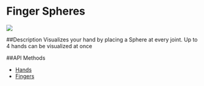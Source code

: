 Finger Spheres
=====
<img src="http://i.imgur.com/2Y4k8Ge.png">

##Description
Visualizes your hand by placing a Sphere at every joint. Up to 4 hands can be visualized at once

##API Methods
* [Hands](https://developer.leapmotion.com/documentation/skeletal/javascript/api/Leap.Hand.html)
* [Fingers](https://developer.leapmotion.com/documentation/skeletal/javascript/api/Leap.Finger.html)
